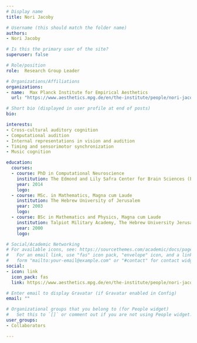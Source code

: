 ```yaml
---
# Display name
title: Nori Jacoby

# Username (this should match the folder name)
authors:
- Nori Jacoby

# Is this the primary user of the site?
superuser: false

# Role/position
role:  Research Group Leader

# Organizations/Affiliations
organizations:
- name:  Max Planck Institute for Empirical Aesthetics
  url: "https://www.aesthetics.mpg.de/en/the-institute/people/nori-jacoby.html"

# Short bio (displayed in user profile at end of posts)
bio:

interests:
- Cross-cultural auditory cognition
- Computational audition
- Internal representations in vision and audition
- Timing and sensorimotor synchronization
- Music cognition

education:
  courses:
  - course:	PhD in Computational Neuroscience
    institution: The Edmond and Lily Safra Center for Brain Sciences (ELSC), The Hebrew University of Jerusalem
    year: 2014
    logo:
  - course: MSc. in Mathematics, Magna cum Laude
    institution: The Hebrew University of Jerusalem
    year: 2003
    logo:
  - course: BSc in Mathematics and Physics, Magna cum Laude
    institution: Talpiot Military Academy, The Hebrew University Jerusalem
    year: 2000
    logo:

# Social/Academic Networking
# For available icons, see: https://sourcethemes.com/academic/docs/page-builder/#icons
#   For an email link, use "fas" icon pack, "envelope" icon, and a link in the
#   form "mailto:your-email@example.com" or "#contact" for contact widget.
social:
- icon: link
  icon_pack: fas
  link: https://www.aesthetics.mpg.de/en/the-institute/people/nori-jacoby.html

# Enter email to display Gravatar (if Gravatar enabled in Config)
email: ""

# Organizational groups that you belong to (for People widget)
#   Set this to `[]` or comment out if you are not using People widget.
user_groups:
- Collaborators

---
```

